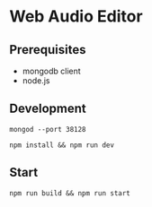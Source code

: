 # Web Audio Editor

## Prerequisites

* mongodb client
* node.js

## Development

`mongod --port 38128`

`npm install && npm run dev`


## Start

`npm run build && npm run start`
